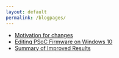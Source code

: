 ```yaml
---
layout: default
permalink: /blogpages/
---
```


- [Motivation for changes](https://g1ojs.github.io/G1OJS-MR300-SARK100-Firmware/Motivation-for-changes/)
- [Editing PSoC Firmware on Windows 10](https://g1ojs.github.io/G1OJS-MR300-SARK100-Firmware/EditingOnWindows10/)
- [Summary of Improved Results](https://g1ojs.github.io/G1OJS-MR300-SARK100-Firmware/Results-Summary)



